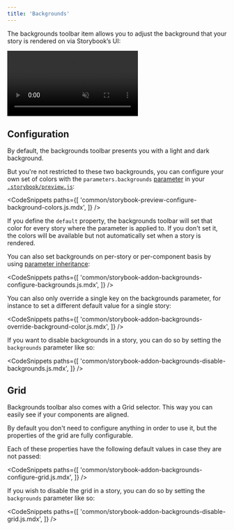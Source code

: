 ```yaml
---
title: 'Backgrounds'
---
```


The backgrounds toolbar item allows you to adjust the background that your story is rendered on via Storybook’s UI:

<video autoPlay muted playsInline loop>
  <source
    src="addon-backgrounds-optimized.mp4"
    type="video/mp4"
  />
</video>

## Configuration

By default, the backgrounds toolbar presents you with a light and dark background.

But you're not restricted to these two backgrounds, you can configure your own set of colors with the `parameters.backgrounds` [parameter](../writing-stories/parameters.md) in your [`.storybook/preview.js`](../configure/overview.md#configure-story-rendering):

<!-- prettier-ignore-start -->

<CodeSnippets
  paths={[
    'common/storybook-preview-configure-background-colors.js.mdx',
  ]}
/>

<!-- prettier-ignore-end -->

If you define the `default` property, the backgrounds toolbar will set that color for every story where the parameter is applied to. If you don't set it, the colors will be available but not automatically set when a story is rendered.

You can also set backgrounds on per-story or per-component basis by using [parameter inheritance](../writing-stories/parameters.md#component-parameters):

<!-- prettier-ignore-start -->

<CodeSnippets
  paths={[
    'common/storybook-addon-backgrounds-configure-backgrounds.js.mdx',
  ]}
/>

<!-- prettier-ignore-end -->

You can also only override a single key on the backgrounds parameter, for instance to set a different default value for a single story:

<!-- prettier-ignore-start -->

<CodeSnippets
  paths={[
    'common/storybook-addon-backgrounds-override-background-color.js.mdx',
  ]}
/>

<!-- prettier-ignore-end -->

If you want to disable backgrounds in a story, you can do so by setting the `backgrounds` parameter like so:

<!-- prettier-ignore-start -->

<CodeSnippets
  paths={[
    'common/storybook-addon-backgrounds-disable-backgrounds.js.mdx',
  ]}
/>

<!-- prettier-ignore-end -->

## Grid

Backgrounds toolbar also comes with a Grid selector. This way you can easily see if your components are aligned.

By default you don't need to configure anything in order to use it, but the properties of the grid are fully configurable. 

Each of these properties have the following default values in case they are not passed:

<!-- prettier-ignore-start -->

<CodeSnippets
  paths={[
    'common/storybook-addon-backgrounds-configure-grid.js.mdx',
  ]}
/>

<!-- prettier-ignore-end -->

If you wish to disable the grid in a story, you can do so by setting the `backgrounds` parameter like so:

<!-- prettier-ignore-start -->

<CodeSnippets
  paths={[
    'common/storybook-addon-backgrounds-disable-grid.js.mdx',
  ]}
/>

<!-- prettier-ignore-end -->
